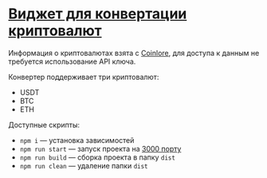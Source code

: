 # [Виджет для конвертации криптовалют](https://currency-converter-virid-gamma.vercel.app/)

Информация о криптовалютах взята с [Coinlore](https://www.coinlore.com/ru/cryptocurrency-data-api), для доступа к данным не требуется использование API ключа.

Конвертер поддерживает три криптовалют:
- USDT
- BTC
- ETH

Доступные скрипты:
- `npm i` — установка зависимостей
- `npm run start` — запуск проекта на [3000 порту](http://localhost:3000/)
- `npm run build` — сборка проекта в папку `dist`
- `npm run clean` — удаление папки `dist`
